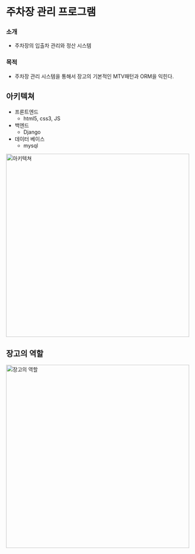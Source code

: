 # 주차장 관리 프로그램

### 소개
 - 주차장의 입출차 관리와 정산 시스템

### 목적
 - 주차장 관리 시스템을 통해서 장고의 기본적인 MTV패턴과 ORM을 익힌다.
 
## 아키텍쳐
- 프론트엔드
    - html5, css3, JS
- 백엔드
    - Django
- 데이터 베이스
    - mysql

<img width="500" alt="아키텍쳐" src="https://user-images.githubusercontent.com/48933645/81263214-3e120680-907a-11ea-8989-44ef84183638.png">

## 장고의 역할

<img width="500" alt="장고의 역할" src="https://user-images.githubusercontent.com/48933645/81263285-5da92f00-907a-11ea-9b47-8a0fa1c3cc02.png">
